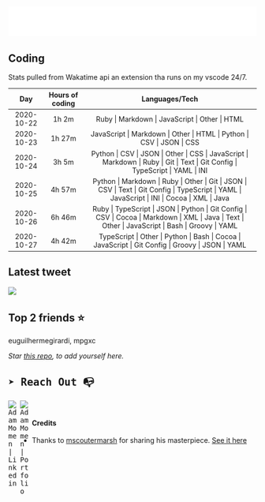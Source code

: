 
![test image size](/assets/welcome_message.gif)

## Coding
Stats pulled from Wakatime api an extension tha runs on my vscode 24/7.

|Day|Hours of coding|Languages/Tech|
|:-:|:-:|:-:|
|2020-10-22|1h 2m|Ruby &#124; Markdown &#124; JavaScript &#124; Other &#124; HTML|
|2020-10-23|1h 27m|JavaScript &#124; Markdown &#124; Other &#124; HTML &#124; Python &#124; CSV &#124; JSON &#124; CSS|
|2020-10-24|3h 5m|Python &#124; CSV &#124; JSON &#124; Other &#124; CSS &#124; JavaScript &#124; Markdown &#124; Ruby &#124; Git &#124; Text &#124; Git Config &#124; TypeScript &#124; YAML &#124; INI|
|2020-10-25|4h 57m|Python &#124; Markdown &#124; Ruby &#124; Other &#124; Git &#124; JSON &#124; CSV &#124; Text &#124; Git Config &#124; TypeScript &#124; YAML &#124; JavaScript &#124; INI &#124; Cocoa &#124; XML &#124; Java|
|2020-10-26|6h 46m|Ruby &#124; TypeScript &#124; JSON &#124; Python &#124; Git Config &#124; CSV &#124; Cocoa &#124; Markdown &#124; XML &#124; Java &#124; Text &#124; Other &#124; JavaScript &#124; Bash &#124; Groovy &#124; YAML|
|2020-10-27|4h 42m|TypeScript &#124; Other &#124; Python &#124; Bash &#124; Cocoa &#124; JavaScript &#124; Git Config &#124; Groovy &#124; JSON &#124; YAML|

## Latest tweet
[<img src="<tweet-image-url>" width="400">](https://twitter.com/adammomen8/status/1316739109638090754)

## Top 2 friends ⭐️
euguilhermegirardi, mpgxc

*Star [this repo](https://github.com/AdamMomen/AdamMomen), to add yourself here.*


<samp>

## ➤ Reach Out :mailbox_with_no_mail:

>
  <a href="https://www.linkedin.com/in/adam-momen-99596275/">
     <img align="left" alt="Adam Momen | Linkedin" width="24px" src="./assets/Linkedin.svg" />
   </a>

   <a href="https://adammomen.com/">
     <img align="left" alt="Adam Momen | Portfolio" width="24px" src="./assets/web.svg" />
   </a>

</samp>

<br>

#### Credits
* Thanks to [mscoutermarsh](https://github.com/mscoutermarsh) for sharing his masterpiece. [See it here](https://github.com/mscoutermarsh/mscoutermarsh)